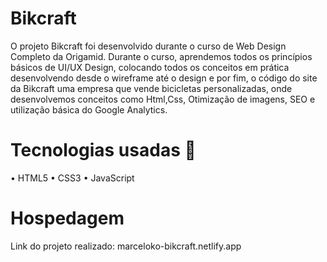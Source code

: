 <h1>Bikcraft</h1>
O projeto Bikcraft foi desenvolvido durante o curso de Web Design Completo da Origamid. Durante o curso, aprendemos todos os princípios básicos de UI/UX Design, colocando todos os conceitos em prática desenvolvendo desde o wireframe até o design e por fim, o código do site da Bikcraft uma empresa que vende bicicletas personalizadas, onde desenvolvemos conceitos como Html,Css, Otimização de imagens, SEO e utilização básica do Google Analytics.

<h1>Tecnologias usadas 🚀</h1>
• HTML5
• CSS3
• JavaScript

<h1>Hospedagem</h1>
Link do projeto realizado: 
<link>
marceloko-bikcraft.netlify.app</link>
